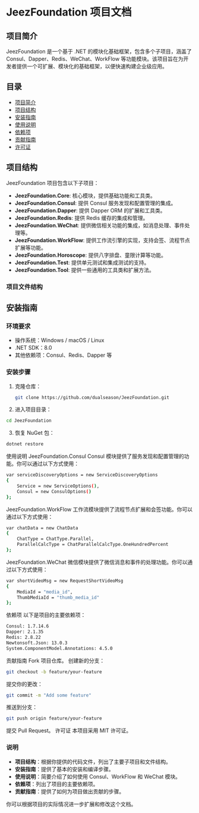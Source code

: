 # JeezFoundation 项目文档

## 项目简介
JeezFoundation 是一个基于 .NET 的模块化基础框架，包含多个子项目，涵盖了 Consul、Dapper、Redis、WeChat、WorkFlow 等功能模块。该项目旨在为开发者提供一个可扩展、模块化的基础框架，以便快速构建企业级应用。

## 目录
- [项目简介](#项目简介)
- [项目结构](#项目结构)
- [安装指南](#安装指南)
- [使用说明](#使用说明)
- [依赖项](#依赖项)
- [贡献指南](#贡献指南)
- [许可证](#许可证)

## 项目结构
JeezFoundation 项目包含以下子项目：

- **JeezFoundation.Core**: 核心模块，提供基础功能和工具类。
- **JeezFoundation.Consul**: 提供 Consul 服务发现和配置管理的集成。
- **JeezFoundation.Dapper**: 提供 Dapper ORM 的扩展和工具类。
- **JeezFoundation.Redis**: 提供 Redis 缓存的集成和管理。
- **JeezFoundation.WeChat**: 提供微信相关功能的集成，如消息处理、事件处理等。
- **JeezFoundation.WorkFlow**: 提供工作流引擎的实现，支持会签、流程节点扩展等功能。
- **JeezFoundation.Horoscope**: 提供八字排盘、童限计算等功能。
- **JeezFoundation.Test**: 提供单元测试和集成测试的支持。
- **JeezFoundation.Tool**: 提供一些通用的工具类和扩展方法。

### 项目文件结构



## 安装指南
### 环境要求
- 操作系统：Windows / macOS / Linux
- .NET SDK：8.0
- 其他依赖项：Consul、Redis、Dapper 等

### 安装步骤
1. 克隆仓库：
   ```bash
   git clone https://github.com/dualseason/JeezFoundation.git
   ```
2. 进入项目目录：
```bash
cd JeezFoundation
```
3. 恢复 NuGet 包：
```bash
dotnet restore
```

使用说明
JeezFoundation.Consul
Consul 模块提供了服务发现和配置管理的功能。你可以通过以下方式使用：

```bash
var serviceDiscoveryOptions = new ServiceDiscoveryOptions
{
    Service = new ServiceOptions(),
    Consul = new ConsulOptions()
};
```
JeezFoundation.WorkFlow
工作流模块提供了流程节点扩展和会签功能。你可以通过以下方式使用：

```bash
var chatData = new ChatData
{
    ChatType = ChatType.Parallel,
    ParallelCalcType = ChatParallelCalcType.OneHundredPercent
};
```

JeezFoundation.WeChat
微信模块提供了微信消息和事件的处理功能。你可以通过以下方式使用：
```bash
var shortVideoMsg = new RequestShortVideoMsg
{
    MediaId = "media_id",
    ThumbMediaId = "thumb_media_id"
};
```

依赖项
以下是项目的主要依赖项：

```bash
Consul: 1.7.14.6
Dapper: 2.1.35
Redis: 2.8.22
Newtonsoft.Json: 13.0.3
System.ComponentModel.Annotations: 4.5.0
```
贡献指南
Fork 项目仓库。
创建新的分支：
```bash
git checkout -b feature/your-feature
```
提交你的更改：
```bash
git commit -m "Add some feature"
```
推送到分支：
```bash
git push origin feature/your-feature
```
提交 Pull Request。
许可证
本项目采用 MIT 许可证。

### 说明
- **项目结构**：根据你提供的代码文件，列出了主要子项目和文件结构。
- **安装指南**：提供了基本的安装和编译步骤。
- **使用说明**：简要介绍了如何使用 Consul、WorkFlow 和 WeChat 模块。
- **依赖项**：列出了项目的主要依赖项。
- **贡献指南**：提供了如何为项目做出贡献的步骤。

你可以根据项目的实际情况进一步扩展和修改这个文档。
